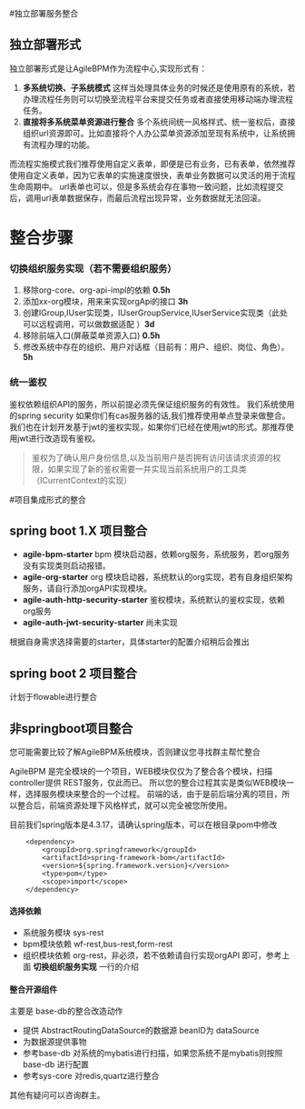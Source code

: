 #独立部署服务整合
## 独立部署形式
独立部署形式是让AgileBPM作为流程中心,实现形式有： 
1. **多系统切换、子系统模式**  这样当处理具体业务的时候还是使用原有的系统，若办理流程任务则可以切换至流程平台来提交任务或者直接使用移动端办理流程任务。
2. **直接将多系统菜单资源进行整合**   多个系统间统一风格样式、统一鉴权后，直接组织url资源即可。比如直接将个人办公菜单资源添加至现有系统中，让系统拥有流程办理的功能。

而流程实施模式我们推荐使用自定义表单，即便是已有业务，已有表单，依然推荐使用自定义表单，因为它表单的实施速度很快，表单业务数据可以灵活的用于流程生命周期中。
url表单也可以，但是多系统会存在事物一致问题，比如流程提交后，调用url表单数据保存，而最后流程出现异常，业务数据就无法回滚。

# 整合步骤
### 切换组织服务实现（若不需要组织服务）

1. 移除org-core、org-api-impl的依赖  **0.5h**
2. 添加xx-org模块，用来来实现orgApi的接口  **3h**
3. 创建IGroup,IUser实现类，IUserGroupService,IUserService实现类（此处可以远程调用，可以做数据适配 ）**3d**
4. 移除前端入口(屏蔽菜单资源入口)    **0.5h**
5. 修改系统中存在的组织、用户对话框（目前有：用户、组织、岗位、角色）。  **5h**

### 统一鉴权
 鉴权依赖组织API的服务，所以前提必须先保证组织服务的有效性。
我们系统使用的spring security 如果你们有cas服务器的话,我们推荐使用单点登录来做整合。
我们也在计划开发基于jwt的鉴权实现，如果你们已经在使用jwt的形式。那推荐使用jwt进行改造现有鉴权。

>鉴权为了确认用户身份信息,以及当前用户是否拥有访问该请求资源的权限，如果实现了新的鉴权需要一并实现当前系统用户的工具类（ICurrentContext的实现）

#项目集成形式的整合

## spring boot 1.X 项目整合

- **agile-bpm-starter** bpm 模块启动器，依赖org服务，系统服务，若org服务没有实现类则启动报错。
- **agile-org-starter** org 模块启动器，系统默认的org实现，若有自身组织架构服务，请自行添加orgAPI实现模块。
- **agile-auth-http-security-starter** 鉴权模块，系统默认的鉴权实现，依赖org服务
- **agile-auth-jwt-security-starter**  尚未实现

根据自身需求选择需要的starter，具体starter的配置介绍稍后会推出

## spring boot 2 项目整合

计划于flowable进行整合



## 非springboot项目整合

您可能需要比较了解AgileBPM系统模块，否则建议您寻找群主帮忙整合

AgileBPM 是完全模块的一个项目，WEB模块仅仅为了整合各个模块，扫描controller提供 REST服务，仅此而已。
所以您的整合过程其实是类似WEB模块一样，选择服务模块来整合的一个过程。
前端的话，由于是前后端分离的项目，所以整合后，前端资源处理下风格样式，就可以完全被您所使用。

目前我们spring版本是4.3.17，请确认spring版本，可以在根目录pom中修改

```
	<dependency>
        <groupId>org.springframework</groupId>
        <artifactId>spring-framework-bom</artifactId>
        <version>${spring.framework.version}</version>
        <type>pom</type>
        <scope>import</scope>
    </dependency>
```



####  选择依赖


- 系统服务模块 sys-rest
- bpm模块依赖  wf-rest,bus-rest,form-rest
- 组织模块依赖 org-rest，非必须，若不依赖请自行实现orgAPI 即可，参考上面 **切换组织服务实现** 一行的介绍


#### 整合开源组件

主要是 base-db的整合改造动作

- 提供 AbstractRoutingDataSource的数据源 beanID为 dataSource
- 为数据源提供事物
- 参考base-db 对系统的mybatis进行扫描，如果您系统不是mybatis则按照base-db 进行配置
- 参考sys-core 对redis,quartz进行整合


其他有疑问可以咨询群主。




















